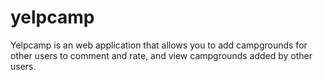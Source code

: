 # yelpcamp 
Yelpcamp is an web application that allows you to add campgrounds for other users to comment and rate, and view campgrounds added by other users.
